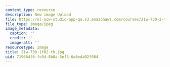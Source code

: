 ```yaml
---
content_type: resource
description: New image Upload
file: https://ol-ocw-studio-app-qa.s3.amazonaws.com/courses/21w-730-2-the-creative-spark-fall-2004/719664f6fc948b8a5ef36a6eda92f984_21w-730-1f02-th.jpg
file_type: image/jpeg
image_metadata:
  caption: ''
  credit: ''
  image-alt: ''
resourcetype: Image
title: 21w-730-1f02-th.jpg
uid: 719664f6-fc94-8b8a-5ef3-6a6eda92f984
---
```

